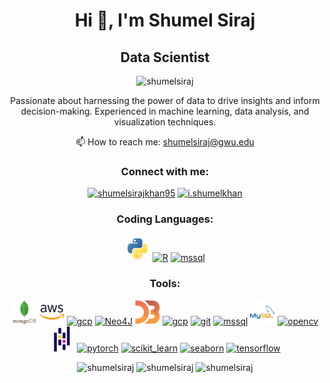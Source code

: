<h1 align="center">Hi 👋, I'm Shumel Siraj</h1>
<h2 align="center">Data Scientist</h2>

<p align="center">
  <img src="https://komarev.com/ghpvc/?username=shumelsiraj&label=Profile%20views&color=0e75b6&style=flat" alt="shumelsiraj" />
</p>

<p align="center">
  Passionate about harnessing the power of data to drive insights and inform decision-making. Experienced in machine learning, data analysis, and visualization techniques.
</p>

<p align="center">
  📫 How to reach me: <a href="mailto:shumelsiraj@gwu.edu">shumelsiraj@gwu.edu</a>
</p>

<h3 align="center">Connect with me:</h3>
<p align="center">
  <a href="https://linkedin.com/in/shumelsirajkhan95" target="blank"><img src="https://raw.githubusercontent.com/rahuldkjain/github-profile-readme-generator/master/src/images/icons/Social/linked-in-alt.svg" alt="shumelsirajkhan95" height="30" width="40" /></a>
  <a href="https://instagram.com/i.shumelkhan" target="blank"><img src="https://raw.githubusercontent.com/rahuldkjain/github-profile-readme-generator/master/src/images/icons/Social/instagram.svg" alt="i.shumelkhan" height="30" width="40" /></a>
</p>

<h3 align="center">Coding Languages:</h3>
<p align="center">
  <a href="https://www.python.org" target="_blank" rel="noreferrer"><img src="https://raw.githubusercontent.com/devicons/devicon/master/icons/python/python-original.svg" alt="python" width="40" height="40" /></a>
  <a href="https://www.r-project.org/" target="_blank" rel="noreferrer"><img src="https://www.r-project.org/logo/Rlogo.svg" alt="R" width="40" height="40" /></a>
  <a href="https://www.microsoft.com/en-us/sql-server" target="_blank" rel="noreferrer"><img src="https://www.svgrepo.com/show/303229/microsoft-sql-server-logo.svg" alt="mssql" width="40" height="40" /></a>
</p>

<h3 align="center">Tools:</h3>
<p align="center">
  <a href="https://www.mongodb.com/" target="_blank" rel="noreferrer"><img src="https://raw.githubusercontent.com/devicons/devicon/master/icons/mongodb/mongodb-original-wordmark.svg" alt="mongodb" width="40" height="40" /></a>
  <a href="https://aws.amazon.com/" target="_blank" rel="noreferrer"><img src="https://raw.githubusercontent.com/devicons/devicon/master/icons/amazonwebservices/amazonwebservices-original-wordmark.svg" alt="aws" width="40" height="40" /></a>
  <a href="https://cloud.google.com" target="_blank" rel="noreferrer"><img src="https://www.vectorlogo.zone/logos/google_cloud/google_cloud-icon.svg" alt="gcp" width="40" height="40" /></a>
  <a href="https://neo4j.com/" target="_blank" rel="noreferrer"><img src="https://upload.wikimedia.org/wikipedia/commons/5/5e/Neo4j_logo.svg" alt="Neo4J" width="40" height="40" /></a>
  <a href="https://d3js.org/" target="_blank" rel="noreferrer"><img src="https://raw.githubusercontent.com/devicons/devicon/master/icons/d3js/d3js-original.svg" alt="d3js" width="40" height="40" /></a>
  <a href="https://cloud.google.com" target="_blank" rel="noreferrer"><img src="https://www.vectorlogo.zone/logos/google_cloud/google_cloud-icon.svg" alt="gcp" width="40" height="40" /></a>
  <a href="https://git-scm.com/" target="_blank" rel="noreferrer"><img src="https://www.vectorlogo.zone/logos/git-scm/git-scm-icon.svg" alt="git" width="40" height="40" /></a>
  <a href="https://www.microsoft.com/en-us/sql-server" target="_blank" rel="noreferrer"><img src="https://www.svgrepo.com/show/303229/microsoft-sql-server-logo.svg" alt="mssql" width="40" height="40" /></a>
  <a href="https://www.mysql.com/" target="_blank" rel="noreferrer"><img src="https://raw.githubusercontent.com/devicons/devicon/master/icons/mysql/mysql-original-wordmark.svg" alt="mysql" width="40" height="40" /></a>
  <a href="https://opencv.org/" target="_blank" rel="noreferrer"><img src="https://www.vectorlogo.zone/logos/opencv/opencv-icon.svg" alt="opencv" width="40" height="40" /></a>
  <a href="https://pandas.pydata.org/" target="_blank" rel="noreferrer"><img src="https://raw.githubusercontent.com/devicons/devicon/2ae2a900d2f041da66e950e4d48052658d850630/icons/pandas/pandas-original.svg" alt="pandas" width="40" height="40" /></a>
  <a href="https://pytorch.org/" target="_blank" rel="noreferrer"><img src="https://www.vectorlogo.zone/logos/pytorch/pytorch-icon.svg" alt="pytorch" width="40" height="40" /></a>
  <a href="https://scikit-learn.org/" target="_blank" rel="noreferrer"><img src="https://upload.wikimedia.org/wikipedia/commons/0/05/Scikit_learn_logo_small.svg" alt="scikit_learn" width="40" height="40" /></a>
  <a href="https://seaborn.pydata.org/" target="_blank" rel="noreferrer"><img src="https://seaborn.pydata.org/_images/logo-mark-lightbg.svg" alt="seaborn" width="40" height="40" /></a>
  <a href="https://www.tensorflow.org" target="_blank" rel="noreferrer"><img src="https://www.vectorlogo.zone/logos/tensorflow/tensorflow-icon.svg" alt="tensorflow" width="40" height="40" /></a>
</p>
</div>

<div align="center">
  <img src="https://github-readme-stats.vercel.app/api/top-langs?username=shumelsiraj&show_icons=true&locale=en&layout=compact" alt="shumelsiraj" />
  <img src="https://github-readme-stats.vercel.app/api?username=shumelsiraj&show_icons=true&locale=en" alt="shumelsiraj" />
  <img src="https://github-readme-streak-stats.herokuapp.com/?user=shumelsiraj" alt="shumelsiraj" />
</div>

